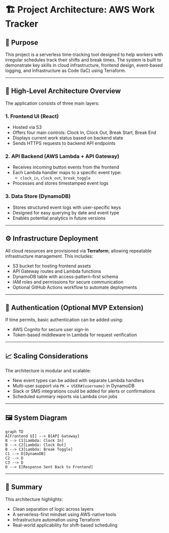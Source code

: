 # 🏗️ Project Architecture: AWS Work Tracker

## 🎯 Purpose

This project is a serverless time-tracking tool designed to help workers with irregular schedules track their shifts and break times. The system is built to demonstrate key skills in cloud infrastructure, frontend design, event-based logging, and Infrastructure as Code (IaC) using Terraform.

---

## 📐 High-Level Architecture Overview

The application consists of three main layers:

### 1. **Frontend UI (React)**
- Hosted via S3
- Offers four main controls: Clock In, Clock Out, Break Start, Break End
- Displays current work status based on backend state
- Sends HTTPS requests to backend API endpoints

### 2. **API Backend (AWS Lambda + API Gateway)**
- Receives incoming button events from the frontend
- Each Lambda handler maps to a specific event type:
  - `clock_in`, `clock_out`, `break_toggle`
- Processes and stores timestamped event logs

### 3. **Data Store (DynamoDB)**
- Stores structured event logs with user-specific keys
- Designed for easy querying by date and event type
- Enables potential analytics in future versions

---

## ⚙️ Infrastructure Deployment

All cloud resources are provisioned via **Terraform**, allowing repeatable infrastructure management. This includes:

- S3 bucket for hosting frontend assets
- API Gateway routes and Lambda functions
- DynamoDB table with access-pattern-first schema
- IAM roles and permissions for secure communication
- Optional GitHub Actions workflow to automate deployments

---

## 🔐 Authentication (Optional MVP Extension)

If time permits, basic authentication can be added using:
- AWS Cognito for secure user sign-in
- Token-based middleware in Lambda for request verification

---

## 📈 Scaling Considerations

The architecture is modular and scalable:
- New event types can be added with separate Lambda handlers
- Multi-user support via `PK = USER#{username}` in DynamoDB
- Slack or SMS integrations could be added for alerts or confirmations
- Scheduled summary reports via Lambda cron jobs

---

## 🖼️ System Diagram

```mermaid
graph TD
A[Frontend UI] --> B[API Gateway]
B --> C1[Lambda: Clock In]
B --> C2[Lambda: Clock Out]
B --> C3[Lambda: Break Toggle]
C1 --> D[DynamoDB]
C2 --> D
C3 --> D
D --> E[Response Sent Back to Frontend]
```

---

## 🚀 Summary

This architecture highlights:
- Clean separation of logic across layers
- A serverless-first mindset using AWS-native tools
- Infrastructure automation using Terraform
- Real-world applicability for shift-based scheduling

